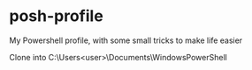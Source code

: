 # posh-profile
My Powershell profile, with some small tricks to make life easier

Clone into C:\Users\<user>\Documents\WindowsPowerShell
